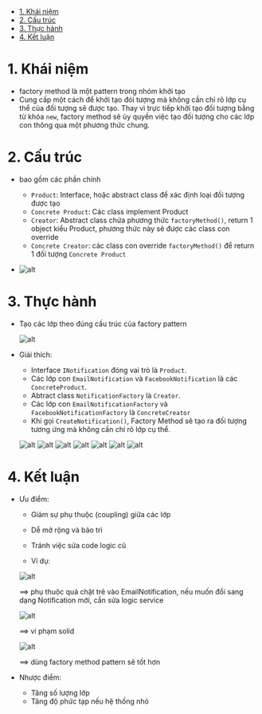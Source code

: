 - [1. Khái niệm](#1-khái-niệm)
- [2. Cấu trúc](#2-cấu-trúc)
- [3. Thực hành](#3-thực-hành)
- [4. Kết luận](#4-kết-luận)

# 1. Khái niệm

- factory method là một pattern trong nhóm khởi tạo
- Cung cấp một cách để khởi tạo đói tượng mà không cần chỉ rõ lớp cụ thể của đối tượng sẽ được tạo. Thay vì trực tiếp khởi tạo đối tượng bằng từ khóa `new`, factory method sẽ ủy quyền việc tạo đối tượng cho các lớp con thông qua một phương thức chung.

# 2. Cấu trúc

- bao gồm các phần chính

  - `Product`: Interface, hoặc abstract class để xác định loại đối tượng được tạo
  - `Concrete Product`: Các class implement Product
  - `Creator`: Abstract class chứa phương thức `factoryMethod()`, return 1 object kiểu Product, phương thức này sẽ được các class con override
  - `Concrete Creator`: các class con override `factoryMethod()` để return 1 đối tượng `Concrete Product`

- ![alt](/design-pattern/img/factory.png)

# 3. Thực hành

- Tạo các lớp theo đúng cấu trúc của factory pattern

  ![alt](/design-pattern/img/2025-03-09_161910.png)

- Giải thích:

  - Interface `INotification` đóng vai trò là `Product`.
  - Các lớp con `EmailNotification` và `FacebookNotification` là các `ConcreteProduct`.
  - Abtract class `NotificationFactory` là `Creator`.
  - Các lớp con `EmailNotificationFactory` và `FacebookNotificationFactory` là `ConcreteCreator`
  - Khi gọi `CreateNotification()`, Factory Method sẽ tạo ra đối tượng tương ứng mà không cần chỉ rõ lớp cụ thể.

  ![alt](/design-pattern/img/2025-03-09_162310.png)
  ![alt](/design-pattern/img/2025-03-09_162325.png)
  ![alt](/design-pattern/img/2025-03-09_162335.png)
  ![alt](/design-pattern/img/2025-03-09_162352.png)
  ![alt](/design-pattern/img/2025-03-09_163042.png)
  ![alt](/design-pattern/img/2025-03-09_163056.png)
  ![alt](/design-pattern/img/2025-03-09_163626.png)

# 4. Kết luận

- Ưu điểm:

  - Giảm sự phụ thuộc (coupling) giữa các lớp
  - Dễ mở rộng và bảo trì
  - Tránh việc sửa code logic cũ

  - Ví dụ:

  ![alt](/design-pattern/img/2025-03-09_164447.png)

  ==> phụ thuộc quá chặt trẽ vào EmailNotification, nếu muốn đổi sang dạng Notification mới, cần sửa logic service

  ![alt](/design-pattern/img/2025-03-09_164900.png)

  ==> vi phạm solid

  ![alt](/design-pattern/img/2025-03-09_165034.png)

  ==> dùng factory method pattern sẽ tốt hơn

- Nhược điểm:
  - Tăng số lượng lớp
  - Tăng độ phức tạp nếu hệ thống nhỏ
